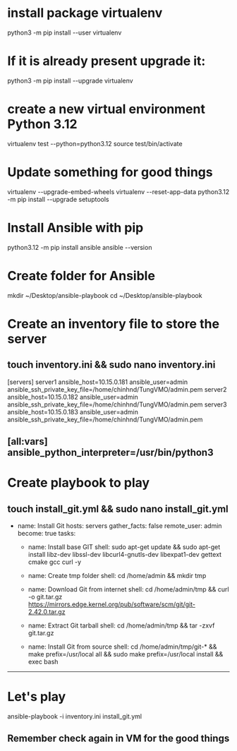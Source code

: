 # install package virtualenv
python3 -m pip install --user virtualenv

#  If it is already present upgrade it:
python3 -m pip install --upgrade virtualenv

# create a new virtual environment Python 3.12
virtualenv test --python=python3.12
source test/bin/activate

# Update something for good things
virtualenv --upgrade-embed-wheels
virtualenv --reset-app-data
python3.12 -m pip install --upgrade setuptools

# Install Ansible with pip
python3.12 -m pip install ansible
ansible --version

# Create folder for Ansible
mkdir ~/Desktop/ansible-playbook
cd ~/Desktop/ansible-playbook

# Create an inventory file to store the server
touch inventory.ini && sudo nano inventory.ini
------------------------------------------
[servers]
server1 ansible_host=10.15.0.181 ansible_user=admin ansible_ssh_private_key_file=/home/chinhnd/TungVMO/admin.pem
server2 ansible_host=10.15.0.182 ansible_user=admin ansible_ssh_private_key_file=/home/chinhnd/TungVMO/admin.pem
server3 ansible_host=10.15.0.183 ansible_user=admin ansible_ssh_private_key_file=/home/chinhnd/TungVMO/admin.pem

[all:vars]
ansible_python_interpreter=/usr/bin/python3
------------------------------------------

# Create playbook to play
touch install_git.yml && sudo nano install_git.yml
------------------------------------------
- name: Install Git
  hosts: servers
  gather_facts: false
  remote_user: admin
  become: true
  tasks:
    - name: Install base GIT
      shell: sudo apt-get update && sudo apt-get install libz-dev libssl-dev libcurl4-gnutls-dev libexpat1-dev gettext cmake gcc curl -y
     
    - name: Create tmp folder
      shell: cd /home/admin && mkdir tmp
        
    - name: Download Git from internet
      shell: cd /home/admin/tmp && curl -o git.tar.gz https://mirrors.edge.kernel.org/pub/software/scm/git/git-2.42.0.tar.gz

    - name: Extract Git tarball
      shell: cd /home/admin/tmp && tar -zxvf git.tar.gz

    - name: Install Git from source
      shell: cd /home/admin/tmp/git-* && make prefix=/usr/local all && sudo make prefix=/usr/local install && exec bash
------------------------------------------

# Let's play
ansible-playbook -i inventory.ini install_git.yml

## Remember check again in VM for the good things
